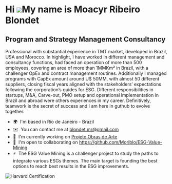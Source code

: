 Hi ![](https://user-images.githubusercontent.com/18350557/176309783-0785949b-9127-417c-8b55-ab5a4333674e.gif)My name is Moacyr Ribeiro Blondet
==============================================================================================================================================

Program and Strategy Management Consultancy
-------------------------------

Professional with substantial experience in TMT market, developed in Brazil, USA and Morocco. In highlight, I have worked in different management and consultancy functions, had faced an operation of more than 500 employees, covering an area of more than 1MMKm² in Brazil, with a challenger OpEx and contract management routines. Additionally I managed programs with CapEx amount around U$ 50MM, with almost 50 different suppliers, closing fiscal years aligned with the stakeholders’ expectations following the corporation’s guides for ESG. Different responsibilities in startups, M&A, Carve-out, PMO setup and operational implementation in Brazil and abroad were others experiences in my career. Definitively, teamwork is the secret of success and I am here in guthub to evolve together.

* 🌍  I'm based in Rio de Janeiro - Brazil
* ✉️  You can contact me at [blondet.mr@gmail.com](mailto:blondet.mr@gmail.com)
* 🚀  I'm currently working on [Projeto Obras de Arte](http://github.com/Moriblo/front)
* 🤝  I'm open to collaborating on https://github.com/Moriblo/ESG-Value-Mining
* ⚡  The ESG Value Mining is a challenger project to study the paths to integrate various ESGs themes. The main target is founding the best options to reach best results in the ESG improvements.

![Harvard Certification]("https://www.my.certifyme.online/static/fileStore/img/1584/7691/203479_badge_9B9D15")

